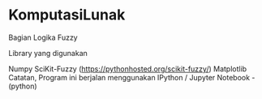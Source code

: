 # KomputasiLunak
Bagian Logika Fuzzy

Library yang digunakan

Numpy
SciKit-Fuzzy (https://pythonhosted.org/scikit-fuzzy/)
Matplotlib
Catatan, Program ini berjalan menggunakan IPython / Jupyter Notebook - (python)
